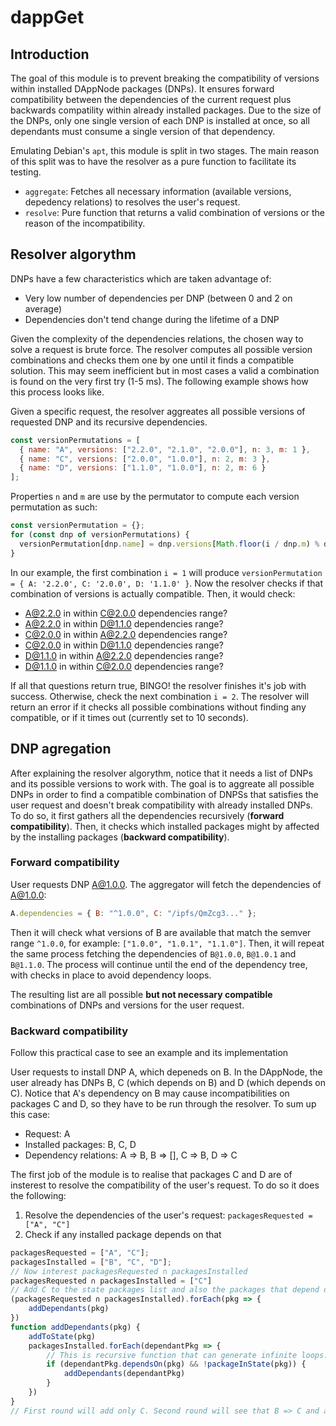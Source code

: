 # dappGet

## Introduction

The goal of this module is to prevent breaking the compatibility of versions within installed DAppNode packages (DNPs). It ensures forward compatibility between the dependencies of the current request plus backwards compatility within already installed packages. Due to the size of the DNPs, only one single version of each DNP is installed at once, so all dependants must consume a single version of that dependency.

Emulating Debian's `apt`, this module is split in two stages. The main reason of this split was to have the resolver as a pure function to facilitate its testing.

- `aggregate`: Fetches all necessary information (available versions, depedency relations) to resolves the user's request.
- `resolve`: Pure function that returns a valid combination of versions or the reason of the incompatibility.

## Resolver algorythm

DNPs have a few characteristics which are taken advantage of:

- Very low number of dependencies per DNP (between 0 and 2 on average)
- Dependencies don't tend change during the lifetime of a DNP

Given the complexity of the dependencies relations, the chosen way to solve a request is brute force. The resolver computes all possible version combinations and checks them one by one until it finds a compatible solution. This may seem inefficient but in most cases a valid a combination is found on the very first try (1-5 ms). The following example shows how this process looks like.

Given a specific request, the resolver aggreates all possible versions of requested DNP and its recursive dependencies.

```javascript
const versionPermutations = [
  { name: "A", versions: ["2.2.0", "2.1.0", "2.0.0"], n: 3, m: 1 },
  { name: "C", versions: ["2.0.0", "1.0.0"], n: 2, m: 3 },
  { name: "D", versions: ["1.1.0", "1.0.0"], n: 2, m: 6 }
];
```

Properties `n` and `m` are use by the permutator to compute each version permutation as such:

```javascript
const versionPermutation = {};
for (const dnp of versionPermutations) {
  versionPermutation[dnp.name] = dnp.versions[Math.floor(i / dnp.m) % dnp.n];
}
```

In our example, the first combination `i = 1` will produce `versionPermutation = { A: '2.2.0', C: '2.0.0', D: '1.1.0' }`. Now the resolver checks if that combination of versions is actually compatible. Then, it would check:

- A@2.2.0 in within C@2.0.0 dependencies range?
- A@2.2.0 in within D@1.1.0 dependencies range?
- C@2.0.0 in within A@2.2.0 dependencies range?
- C@2.0.0 in within D@1.1.0 dependencies range?
- D@1.1.0 in within A@2.2.0 dependencies range?
- D@1.1.0 in within C@2.0.0 dependencies range?

If all that questions return true, BINGO! the resolver finishes it's job with success. Otherwise, check the next combination `i = 2`. The resolver will return an error if it checks all possible combinations without finding any compatible, or if it times out (currently set to 10 seconds).

## DNP agregation

After explaining the resolver algorythm, notice that it needs a list of DNPs and its possible versions to work with. The goal is to aggreate all possible DNPs in order to find a compatible combination of DNPSs that satisfies the user request and doesn't break compatibility with already installed DNPs. To do so, it first gathers all the dependencies recursively (**forward compatibility**). Then, it checks which installed packages might by affected by the installing packages (**backward compatibility**).

### Forward compatibility

User requests DNP A@1.0.0. The aggregator will fetch the dependencies of A@1.0.0:

```javascript
A.dependencies = { B: "^1.0.0", C: "/ipfs/QmZcg3..." };
```

Then it will check what versions of B are available that match the semver range `^1.0.0`, for example: `["1.0.0", "1.0.1", "1.1.0"]`. Then, it will repeat the same process fetching the dependencies of `B@1.0.0`, `B@1.0.1` and `B@1.1.0`. The process will continue until the end of the dependency tree, with checks in place to avoid dependency loops.

The resulting list are all possible **but not necessary compatible** combinations of DNPs and versions for the user request.

### Backward compatibility

Follow this practical case to see an example and its implementation

User requests to install DNP A, which depeneds on B. In the DAppNode, the user already has DNPs B, C (which depends on B) and D (which depends on C). Notice that A's dependency on B may cause incompatibilities on packages C and D, so they have to be run through the resolver. To sum up this case:

- Request: A
- Installed packages: B, C, D
- Dependency relations: A => B, B => [], C => B, D => C

The first job of the module is to realise that packages C and D are of insterest to resolve the compatibility of the user's request. To do so it does the following:

1.  Resolve the dependencies of the user's request: `packagesRequested = ["A", "C"]`
2.  Check if any installed package depends on that

```javascript
packagesRequested = ["A", "C"];
packagesInstalled = ["B", "C", "D"];
// Now interest packagesRequested ∩ packagesInstalled
packagesRequested ∩ packagesInstalled = ["C"]
// Add C to the state packages list and also the packages that depend on C,
(packagesRequested ∩ packagesInstalled).forEach(pkg => {
    addDependants(pkg)
})
function addDependants(pkg) {
    addToState(pkg)
    packagesInstalled.forEach(dependantPkg => {
        // This is recursive function that can generate infinite loops. Prevent them with !packageInState(pkg)
        if (dependantPkg.dependsOn(pkg) && !packageInState(pkg)) {
            addDependants(dependantPkg)
        }
    })
}
// First round will add only C. Second round will see that B => C and add B. Third round will see that D => B and add D.
```
